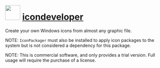﻿# <img src="https://rawcdn.githack.com/virtualex-itv/chocolatey-packages/e65f61320009fd9f522a9affd181a7a468c9cfa5/icons/icondeveloper.png" width="48" height="48"/> [icondeveloper](https://community.chocolatey.org/packages/icondeveloper)

Create your own Windows icons from almost any graphic file.

NOTE: `IconPackager` must also be installed to apply icon packages to the system but is not considered a dependency for this package.

NOTE: This is commercial software, and only provides a trial version. Full usage will require the purchase of a license.
